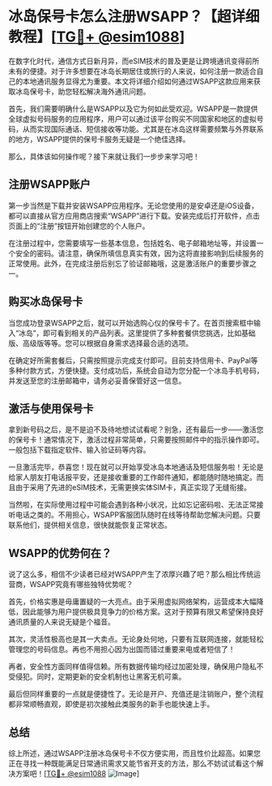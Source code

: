 # 冰岛保号卡怎么注册WSAPP？【超详细教程】[[TG💪+ @esim1088](https://t.me/s/esim1088)]

在数字化时代，通信方式日新月异，而eSIM技术的普及更是让跨境通讯变得前所未有的便捷。对于许多想要在冰岛长期居住或旅行的人来说，如何注册一款适合自己的本地通讯服务显得尤为重要。本文将详细介绍如何通过WSAPP这款应用来获取冰岛保号卡，助您轻松解决海外通讯问题。

首先，我们需要明确什么是WSAPP以及它为何如此受欢迎。WSAPP是一款提供全球虚拟号码服务的应用程序，用户可以通过该平台购买不同国家和地区的虚拟号码，从而实现国际通话、短信接收等功能。尤其是在冰岛这样需要频繁与外界联系的地方，WSAPP提供的保号卡服务无疑是一个绝佳选择。

那么，具体该如何操作呢？接下来就让我们一步步来学习吧！

## 注册WSAPP账户

第一步当然是下载并安装WSAPP应用程序。无论您使用的是安卓还是iOS设备，都可以直接从官方应用商店搜索“WSAPP”进行下载。安装完成后打开软件，点击页面上的“注册”按钮开始创建您的个人账户。

在注册过程中，您需要填写一些基本信息，包括姓名、电子邮箱地址等，并设置一个安全的密码。请注意，确保所填信息真实有效，因为这将直接影响到后续服务的正常使用。此外，在完成注册后别忘了验证邮箱哦，这是激活账户的重要步骤之一。

## 购买冰岛保号卡

当您成功登录WSAPP之后，就可以开始选购心仪的保号卡了。在首页搜索框中输入“冰岛”，即可看到相关的产品列表。这里提供了多种套餐供您挑选，比如基础版、高级版等等。您可以根据自身需求选择最合适的选项。

在确定好所需套餐后，只需按照提示完成支付即可。目前支持信用卡、PayPal等多种付款方式，方便快捷。支付成功后，系统会自动为您分配一个冰岛手机号码，并发送至您的注册邮箱中，请务必妥善保管好这一信息。

## 激活与使用保号卡

拿到新号码之后，是不是迫不及待地想试试看呢？别急，还有最后一步——激活您的保号卡！通常情况下，激活过程非常简单，只需要按照邮件中的指示操作即可。一般包括下载指定软件、输入验证码等内容。

一旦激活完毕，恭喜您！现在就可以开始享受冰岛本地通话及短信服务啦！无论是给家人朋友打电话报平安，还是接收重要的工作邮件通知，都能随时随地搞定。而且由于采用了先进的eSIM技术，无需更换实体SIM卡，真正实现了无缝衔接。

当然啦，在实际使用过程中可能会遇到各种小状况，比如忘记密码啦、无法正常接听电话之类的。不用担心，WSAPP客服团队随时在线等待帮助您解决问题。只要联系他们，提供相关信息，很快就能恢复正常状态。

## WSAPP的优势何在？

说了这么多，相信不少读者已经对WSAPP产生了浓厚兴趣了吧？那么相比传统运营商，WSAPP究竟有哪些独特优势呢？

首先，价格实惠是毋庸置疑的一大亮点。由于采用虚拟网络架构，运营成本大幅降低，因此能够为用户提供极具竞争力的价格方案。这对于预算有限又希望保持良好通讯质量的人来说无疑是个福音。

其次，灵活性极高也是其一大卖点。无论身处何地，只要有互联网连接，就能轻松管理您的号码信息。再也不用担心因为出国而错过重要来电或者短信了！

再者，安全性方面同样值得信赖。所有数据传输均经过加密处理，确保用户隐私不受侵犯。同时，定期更新的安全机制也让黑客无机可乘。

最后但同样重要的一点就是便捷性了。无论是开户、充值还是注销账户，整个流程都非常顺畅直观，即使是初次接触此类服务的新手也能快速上手。

## 总结

综上所述，通过WSAPP注册冰岛保号卡不仅方便实用，而且性价比超高。如果您正在寻找一种既能满足日常通讯需求又能节省开支的方法，那么不妨试试看这个解决方案吧！[[TG💪+ @esim1088](https://t.me/s/esim1088) ![Image](https://i.postimg.cc/4NQfJmqS/Snipaste-2025-05-13-00-14-12.png)]
